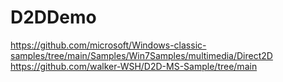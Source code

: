 # D2DDemo
https://github.com/microsoft/Windows-classic-samples/tree/main/Samples/Win7Samples/multimedia/Direct2D
https://github.com/walker-WSH/D2D-MS-Sample/tree/main
